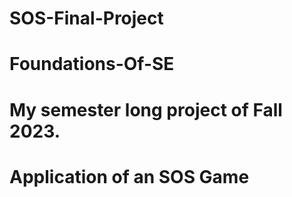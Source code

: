 # SOS-Final-Project
# Foundations-Of-SE
# My semester long project of Fall 2023.
# Application of an SOS Game
